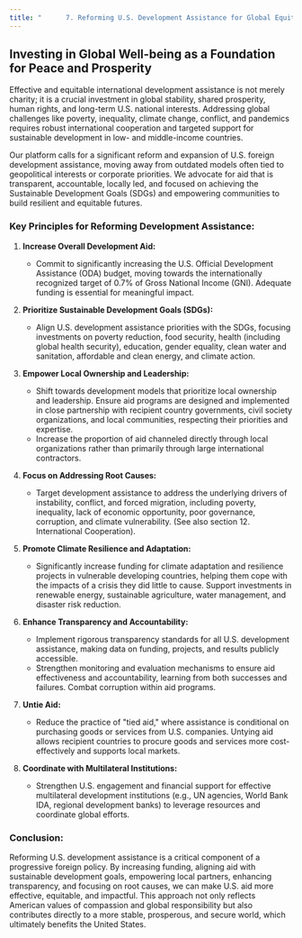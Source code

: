 ```yaml
---
title: "      7. Reforming U.S. Development Assistance for Global Equity and Sustainability"
---
```


## Investing in Global Well-being as a Foundation for Peace and Prosperity

Effective and equitable international development assistance is not merely charity; it is a crucial investment in global stability, shared prosperity, human rights, and long-term U.S. national interests. Addressing global challenges like poverty, inequality, climate change, conflict, and pandemics requires robust international cooperation and targeted support for sustainable development in low- and middle-income countries.

Our platform calls for a significant reform and expansion of U.S. foreign development assistance, moving away from outdated models often tied to geopolitical interests or corporate priorities. We advocate for aid that is transparent, accountable, locally led, and focused on achieving the Sustainable Development Goals (SDGs) and empowering communities to build resilient and equitable futures.

### Key Principles for Reforming Development Assistance:

1.  **Increase Overall Development Aid:**
    *   Commit to significantly increasing the U.S. Official Development Assistance (ODA) budget, moving towards the internationally recognized target of 0.7% of Gross National Income (GNI). Adequate funding is essential for meaningful impact.

2.  **Prioritize Sustainable Development Goals (SDGs):**
    *   Align U.S. development assistance priorities with the SDGs, focusing investments on poverty reduction, food security, health (including global health security), education, gender equality, clean water and sanitation, affordable and clean energy, and climate action.

3.  **Empower Local Ownership and Leadership:**
    *   Shift towards development models that prioritize local ownership and leadership. Ensure aid programs are designed and implemented in close partnership with recipient country governments, civil society organizations, and local communities, respecting their priorities and expertise.
    *   Increase the proportion of aid channeled directly through local organizations rather than primarily through large international contractors.

4.  **Focus on Addressing Root Causes:**
    *   Target development assistance to address the underlying drivers of instability, conflict, and forced migration, including poverty, inequality, lack of economic opportunity, poor governance, corruption, and climate vulnerability. (See also section 12. International Cooperation).

5.  **Promote Climate Resilience and Adaptation:**
    *   Significantly increase funding for climate adaptation and resilience projects in vulnerable developing countries, helping them cope with the impacts of a crisis they did little to cause. Support investments in renewable energy, sustainable agriculture, water management, and disaster risk reduction.

6.  **Enhance Transparency and Accountability:**
    *   Implement rigorous transparency standards for all U.S. development assistance, making data on funding, projects, and results publicly accessible.
    *   Strengthen monitoring and evaluation mechanisms to ensure aid effectiveness and accountability, learning from both successes and failures. Combat corruption within aid programs.

7.  **Untie Aid:**
    *   Reduce the practice of "tied aid," where assistance is conditional on purchasing goods or services from U.S. companies. Untying aid allows recipient countries to procure goods and services more cost-effectively and supports local markets.

8.  **Coordinate with Multilateral Institutions:**
    *   Strengthen U.S. engagement and financial support for effective multilateral development institutions (e.g., UN agencies, World Bank IDA, regional development banks) to leverage resources and coordinate global efforts.

### Conclusion:

Reforming U.S. development assistance is a critical component of a progressive foreign policy. By increasing funding, aligning aid with sustainable development goals, empowering local partners, enhancing transparency, and focusing on root causes, we can make U.S. aid more effective, equitable, and impactful. This approach not only reflects American values of compassion and global responsibility but also contributes directly to a more stable, prosperous, and secure world, which ultimately benefits the United States.
